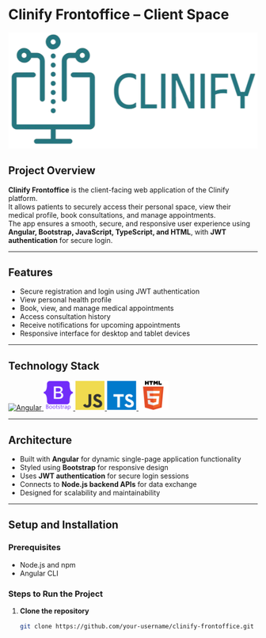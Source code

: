 # Clinify Frontoffice – Client Space 

![Clinify Frontoffice Logo](public/assets/images/logoNavLight.png)

## Project Overview
**Clinify Frontoffice** is the client-facing web application of the Clinify platform.  
It allows patients to securely access their personal space, view their medical profile, book consultations, and manage appointments.  
The app ensures a smooth, secure, and responsive user experience using **Angular, Bootstrap, JavaScript, TypeScript, and HTML**, with **JWT authentication** for secure login.

---

## Features 
- Secure registration and login using JWT authentication  
- View personal health profile  
- Book, view, and manage medical appointments  
- Access consultation history  
- Receive notifications for upcoming appointments  
- Responsive interface for desktop and tablet devices  

---

## Technology Stack 
<p align="left">
  <a href="https://angular.io/" target="_blank"> <img src="https://angular.io/assets/images/logos/angular/angular.svg" alt="Angular" width="60" height="60"/> </a>
  <a href="https://getbootstrap.com/" target="_blank"> <img src="https://raw.githubusercontent.com/devicons/devicon/master/icons/bootstrap/bootstrap-plain-wordmark.svg" alt="Bootstrap" width="60" height="60"/> </a>
  <a href="https://www.javascript.com/" target="_blank"> <img src="https://raw.githubusercontent.com/devicons/devicon/master/icons/javascript/javascript-original.svg" alt="JavaScript" width="60" height="60"/> </a>
  <a href="https://www.typescriptlang.org/" target="_blank"> <img src="https://raw.githubusercontent.com/devicons/devicon/master/icons/typescript/typescript-original.svg" alt="TypeScript" width="60" height="60"/> </a>
  <a href="https://www.w3.org/html/" target="_blank"> <img src="https://raw.githubusercontent.com/devicons/devicon/master/icons/html5/html5-original-wordmark.svg" alt="HTML5" width="60" height="60"/> </a>
</p>

---

## Architecture 
- Built with **Angular** for dynamic single-page application functionality  
- Styled using **Bootstrap** for responsive design  
- Uses **JWT authentication** for secure login sessions  
- Connects to **Node.js backend APIs** for data exchange  
- Designed for scalability and maintainability  

---

## Setup and Installation 

### Prerequisites
- Node.js and npm  
- Angular CLI  

### Steps to Run the Project
1. **Clone the repository**  
   ```bash
   git clone https://github.com/your-username/clinify-frontoffice.git
